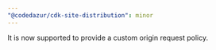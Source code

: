 ```yaml
---
"@codedazur/cdk-site-distribution": minor
---
```


It is now supported to provide a custom origin request policy.
